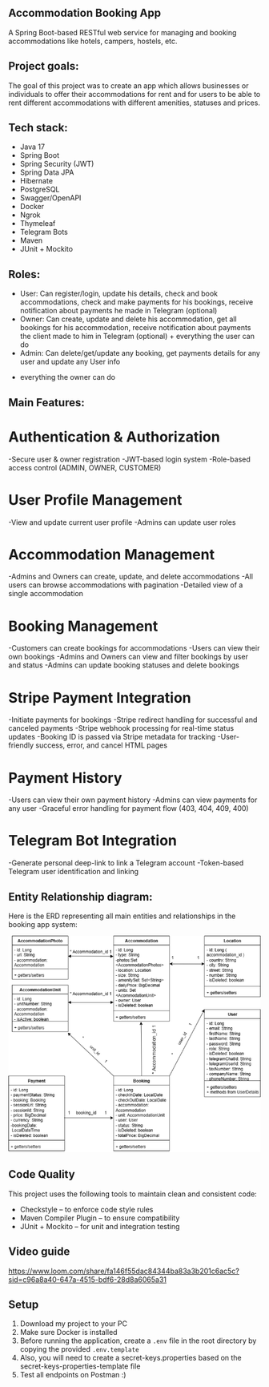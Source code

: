 ## Accommodation Booking App

A Spring Boot-based RESTful web service for managing and booking accommodations like hotels,
campers, hostels, etc.

## Project goals:

The goal of this project was to create an app which allows businesses or individuals to
offer their accommodations for rent and for users to be able to rent different accommodations with
different amenities, statuses and prices.

## Tech stack:

 - Java 17
 - Spring Boot
 - Spring Security (JWT)
 - Spring Data JPA
 - Hibernate
 - PostgreSQL
 - Swagger/OpenAPI
 - Docker
 - Ngrok
 - Thymeleaf
 - Telegram Bots
 - Maven
 - JUnit + Mockito

## Roles:

 - User: Can register/login, update his details, check and book accommodations, 
  check and make payments for his bookings, receive notification about payments he made in Telegram (optional)
 - Owner: Can create, update and delete his accommodation, get all bookings for his accommodation, 
  receive notification about payments the client made to him in Telegram (optional) + everything the user can do
 - Admin: Can delete/get/update any booking, get payments details for any user and update any User info
  + everything the owner can do

## Main Features:

# Authentication & Authorization
 -Secure user & owner registration
 -JWT-based login system
 -Role-based access control (ADMIN, OWNER, CUSTOMER)

# User Profile Management
 -View and update current user profile
 -Admins can update user roles

# Accommodation Management
 -Admins and Owners can create, update, and delete accommodations
 -All users can browse accommodations with pagination
 -Detailed view of a single accommodation

# Booking Management
 -Customers can create bookings for accommodations
 -Users can view their own bookings
 -Admins and Owners can view and filter bookings by user and status
 -Admins can update booking statuses and delete bookings

# Stripe Payment Integration
 -Initiate payments for bookings
 -Stripe redirect handling for successful and canceled payments
 -Stripe webhook processing for real-time status updates
 -Booking ID is passed via Stripe metadata for tracking
 -User-friendly success, error, and cancel HTML pages

# Payment History
 -Users can view their own payment history
 -Admins can view payments for any user
 -Graceful error handling for payment flow (403, 404, 409, 400)

# Telegram Bot Integration
 -Generate personal deep-link to link a Telegram account
 -Token-based Telegram user identification and linking

## Entity Relationship diagram:

Here is the ERD representing all main entities and relationships in the booking app system:

![ER Diagram](Booking.drawio.png)

## Code Quality

This project uses the following tools to maintain clean and consistent code:

 - Checkstyle – to enforce code style rules
 - Maven Compiler Plugin – to ensure compatibility
 - JUnit + Mockito – for unit and integration testing

## Video guide

https://www.loom.com/share/fa146f55dac84344ba83a3b201c6ac5c?sid=c96a8a40-647a-4515-bdf6-28d8a6065a31

## Setup

1. Download my project to your PC
2. Make sure Docker is installed
3. Before running the application, create a `.env` file in the root directory
   by copying the provided `.env.template`
4. Also, you will need to create a secret-keys.properties based on the secret-keys-properties-template file
5. Test all endpoints on Postman :)